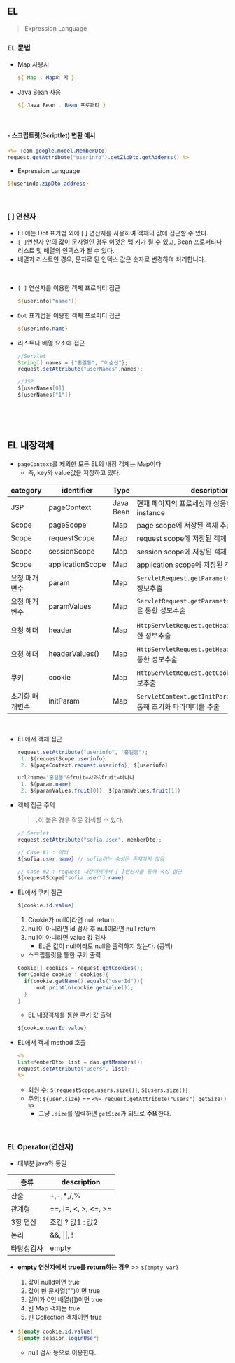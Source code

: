 ## EL

> Expression Language

### EL 문법

* Map 사용시

  ```jsp
  ${ Map . Map의 키 }
  ```

* Java Bean 사용

  ```jsp
  ${ Java Bean . Bean 프로퍼티 }
  ```

  ​          

#### - 스크립트릿(Scriptlet) 변환 예시

```jsp
<%= (com.google.model.MemberDto)
request.getAttribute("userinfo").getZipDto.getAdderss() %>
```

* Expression Language

```jsp
${userindo.zipDto.address}
```

​          

### [ ] 연산자

* EL에는 Dot 표기법 외에 [ ] 연산자를 사용하여 객체의 값에 접근할 수 있다.
* `[ ]`연산자 안의 값이 문자열인 경우 이것은 맵 키가 될 수 있고, Bean 프로퍼티나 리스트 및 배열의 인덱스가 될 수 있다.
* 배열과 리스트인 경우, 문자로 된 인덱스 값은 숫자로 변경하여 처리합니다.

​             

* `[ ]` 연산자를 이용한 객체 프로퍼티 접근

  ```jsp
  ${userinfo["name"]}
  ```

* `Dot` 표기법을 이용한 객체 프로퍼티 접근

  ```jsp
  ${userinfo.name}
  ```

* 리스트나 배열 요소에 접근

  ```java
  //Servlet
  String[] names = {"홍길동", "이순신"};
  request.setAttribute("userNames",names);
  
  //JSP
  ${userNames[0]}
  ${userNames["1"]}
  ```

​        

​      

## EL 내장객체

* `pageContext`를 제외한 모든 EL의 내장 객체는 Map이다
  * 즉, key와 value값을 저장하고 있다.

| category        | identifier       | Type      | description                                                  |
| --------------- | ---------------- | --------- | ------------------------------------------------------------ |
| JSP             | pageContext      | Java Bean | 현재 페이지의 프로세싱과 상응하는 PageContext instance       |
| Scope           | pageScope        | Map       | page scope에 저장된 객체 추출                                |
| Scope           | requestScope     | Map       | request scope에 저장된 객체 추출                             |
| Scope           | sessionScope     | Map       | session scope에 저장된 객체 추출                             |
| Scope           | applicationScope | Map       | application scope에 저장된 객체 추출                         |
| 요청 매개변수   | param            | Map       | `ServletRequest.getParameter(String)`을 통한 정보추출        |
| 요청 매개변수   | paramValues      | Map       | `ServletRequest.getParameterValues(String)`을 통한 정보추출  |
| 요청 헤더       | header           | Map       | `HttpServletRequest.getHeader(String)`을 통한 정보추출       |
| 요청 헤더       | headerValues()   | Map       | `HttpServletRequest.getHeaders(String)`을 통한 정보추출      |
| 쿠키            | cookie           | Map       | `HttpServletRequest.getCookies()`을 통한 정보추출            |
| 초기화 매개변수 | initParam        | Map       | `ServletContext.getInitParameter(String)`를 통해 초기화 파라미터를 추출 |

​        

* EL에서 객체 접근

  ```java
  request.setAttribute("userinfo", "홍길동");
   1. ${requestScope.userinfo}
   2. ${pageContext.request.userinfo}, ${userinfo}
  
  url?name="홍길동"&fruit=사과&fruit=바나나
   1. ${param.name}
   2. ${paramValues.fruit[0]}, ${paramValues.fruit[1]}
  ```

* 객체 접근 주의

  > `.`이 붙은 경우 잘못 검색할 수 있다.

  ```java
  // Servlet
  request.setAttribute("sofia.user", memberDto);
  
  // Case #1 : 에러
  ${sofia.user.name} // sofia라는 속성은 존재하지 않음
  
  // Case #2 : request 내장객체에서 [ ]연산자를 통해 속성 접근
  ${requestScope["sofia.user"].name}
  ```

* EL에서 쿠키 접근

  ```java
  ${cookie.id.value}
  ```

  1. Cookie가 null이라면 null return
  2. null이 아니라면 id 검사 후 null이라면 null return
  3. null이 아니라면 value 값 검사
     * EL은 값이 null이라도 null을 출력하지 않는다. (공백)

  * 스크립틀릿을 통한 쿠키 출력

  ```java
  Cookie[] cookies = request.getCookies();
  for(Cookie cookie : cookies){
  	if(cookie.getName().equals("userId")){
  		out.println(cookie.getValue());
  	}
  }
  ```

  * EL 내장객체를 통한 쿠키 값 출력

  ```java
  ${cookie.userId.value}
  ```

* EL에서 객체 method 호출

  ```jsp
  <%
  List<MemberDto> list = dao.getMembers();
  request.setAttribute("users", list);
  %>
  ```

  * 회원 수: `${requestScope.users.size()}`, `${users.size()}`
  * 주의: `${user.size}` == `<%= request.getAttribute("users").getSize() %>`
    * 그냥 `.size`를 입력하면 `getSize`가 되므로 **주의**한다.



​                  

### EL Operator(연산자)

* 대부분 java와 동일

| 종류       | description          |
| ---------- | -------------------- |
| 산술       | +,-,*,/,%            |
| 관계형     | ==, !=, <, >, <=, >= |
| 3항 연산   | 조건 ? 값1 : 값2     |
| 논리       | &&, \|\|, !          |
| 타당성검사 | empty                |

* **empty 연산자에서 true를 return하는 경우** >> `${empty var}`

  1. 값이 nulld이면 true
  2. 값이 빈 문자열("")이면 true
  3. 길이가 0인 배열([])이면 true
  4. 빈 Map 객체는 true
  5. 빈 Collection 객체이면 true

* ```jsp
  ${empty cookie.id.value}
  ${empty session.loginUser}
  ```

  * null 검사 등으로 이용한다.